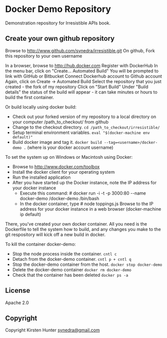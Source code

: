 Docker Demo Repository
==========================

Demonstration repository for Irresistible APIs book.

## Create your own github repository
Browse to http://www.github.com/synedra/irresistible.git
On github, Fork this repository to your own username

In a browser, browse to http://hub.docker.com
Register with DockerHub
In the menu bar, click on "Create... Automated Build"
You will be prompted to link with GitHub or Bitbucket
Connect Dockerhub account to Github account
Again, click on Create -> Automated Build
Select the repository that you just created - the fork of my repository
Click on "Start Build"
Under "Build details" the status of the build will appear - it can take minutes or hours to build the first container.

Or build locally using docker build:
- Check out your forked version of my repository to a local directory on your computer /path_to_checkout/ from github
- Change to the checkout directory. `cd /path_to_checkout/irresistible/`
- Setup terminal environment variables. `eval "$(docker-machine env default)"`
- Build docker image and tag it. `docker build --tag=<username>/docker-demo .` (where <username> is your docker account username)

To set the system up on Windows or Macintosh using Docker:
- Browse to http://www.docker.com/toolbox
- Install the docker client for your operating system
- Run the installed application
- After you have started up the Docker instance, note the IP address for your docker instance
  - Execute this command: # docker run -i -t -p 3000:80 --name docker-demo <username>/docker-demo /bin/bash
  - In the docker container, type # node toppings.js
Browse to the IP address for your docker instance in a web browser (docker-machine ip default)

There, you've created your own docker container.  All you need is the Dockerfile to tell the system how to build, and any changes you make to the git respository will kick off a new build in docker.

To kill the container docker-demo:
- Stop the node process inside the container. `cntl c`
- Detach from the docker-demo container. `cntl p + cntl q`
- Stop the docker-demo container from the host. `docker stop docker-demo`
- Delete the docker-demo container `docker rm docker-demo`
- Check that the container has been deleted `docker ps -a`

## License

Apache 2.0

## Copyright

Copyright Kirsten Hunter <synedra@gmail.com>

